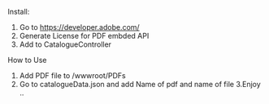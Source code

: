 Install:
1. Go to https://developer.adobe.com/
2. Generate License for PDF embded API
3. Add to CatalogueController

How to Use
1. Add PDF file to /wwwroot/PDFs
2. Go to catalogueData.json and add Name of pdf and name of file
3.Enjoy ..
